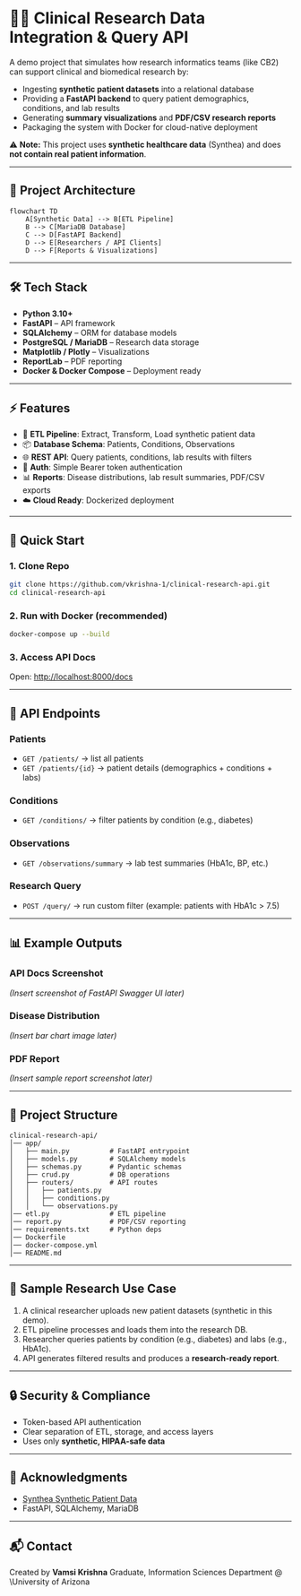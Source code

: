 # 🧑‍⚕️ Clinical Research Data Integration & Query API

A demo project that simulates how research informatics teams (like CB2) can support clinical and biomedical research by:

* Ingesting **synthetic patient datasets** into a relational database
* Providing a **FastAPI backend** to query patient demographics, conditions, and lab results
* Generating **summary visualizations** and **PDF/CSV research reports**
* Packaging the system with Docker for cloud-native deployment

⚠️ **Note:** This project uses **synthetic healthcare data** (Synthea) and does **not contain real patient information**.

---

## 📂 Project Architecture

```mermaid
flowchart TD
    A[Synthetic Data] --> B[ETL Pipeline]
    B --> C[MariaDB Database]
    C --> D[FastAPI Backend]
    D --> E[Researchers / API Clients]
    D --> F[Reports & Visualizations]
```

---

## 🛠️ Tech Stack

* **Python 3.10+**
* **FastAPI** – API framework
* **SQLAlchemy** – ORM for database models
* **PostgreSQL / MariaDB** – Research data storage
* **Matplotlib / Plotly** – Visualizations
* **ReportLab** – PDF reporting
* **Docker & Docker Compose** – Deployment ready

---

## ⚡ Features

* 🔄 **ETL Pipeline**: Extract, Transform, Load synthetic patient data
* 📦 **Database Schema**: Patients, Conditions, Observations
* 🌐 **REST API**: Query patients, conditions, lab results with filters
* 🔐 **Auth**: Simple Bearer token authentication
* 📊 **Reports**: Disease distributions, lab result summaries, PDF/CSV exports
* ☁️ **Cloud Ready**: Dockerized deployment

---

## 🚀 Quick Start

### 1. Clone Repo

```bash
git clone https://github.com/vkrishna-1/clinical-research-api.git
cd clinical-research-api
```

### 2. Run with Docker (recommended)

```bash
docker-compose up --build
```

### 3. Access API Docs

Open: [http://localhost:8000/docs](http://localhost:8000/docs)

---

## 📖 API Endpoints

### Patients

* `GET /patients/` → list all patients
* `GET /patients/{id}` → patient details (demographics + conditions + labs)

### Conditions

* `GET /conditions/` → filter patients by condition (e.g., diabetes)

### Observations

* `GET /observations/summary` → lab test summaries (HbA1c, BP, etc.)

### Research Query

* `POST /query/` → run custom filter (example: patients with HbA1c > 7.5)

---

## 📊 Example Outputs

### API Docs Screenshot

*(Insert screenshot of FastAPI Swagger UI later)*

### Disease Distribution

*(Insert bar chart image later)*

### PDF Report

*(Insert sample report screenshot later)*

---

## 🧩 Project Structure

```
clinical-research-api/
│── app/
│   ├── main.py          # FastAPI entrypoint
│   ├── models.py        # SQLAlchemy models
│   ├── schemas.py       # Pydantic schemas
│   ├── crud.py          # DB operations
│   ├── routers/         # API routes
│   │   ├── patients.py
│   │   ├── conditions.py
│   │   └── observations.py
│── etl.py               # ETL pipeline
│── report.py            # PDF/CSV reporting
│── requirements.txt     # Python deps
│── Dockerfile
│── docker-compose.yml
│── README.md
```

---

## 📑 Sample Research Use Case

1. A clinical researcher uploads new patient datasets (synthetic in this demo).
2. ETL pipeline processes and loads them into the research DB.
3. Researcher queries patients by condition (e.g., diabetes) and labs (e.g., HbA1c).
4. API generates filtered results and produces a **research-ready report**.

---

## 🔒 Security & Compliance

* Token-based API authentication
* Clear separation of ETL, storage, and access layers
* Uses only **synthetic, HIPAA-safe data**

---

## 🙌 Acknowledgments

* [Synthea Synthetic Patient Data](https://synthetichealth.github.io/synthea/)
* FastAPI, SQLAlchemy, MariaDB

---

## 📬 Contact

Created by **Vamsi Krishna**
Graduate, Information Sciences Department @ \University of Arizona